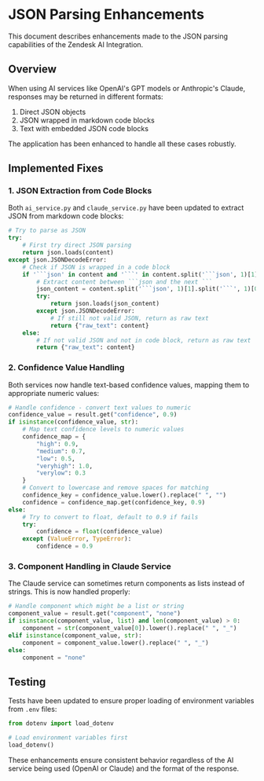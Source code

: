 # JSON Parsing Enhancements

This document describes enhancements made to the JSON parsing capabilities of the Zendesk AI Integration.

## Overview

When using AI services like OpenAI's GPT models or Anthropic's Claude, responses may be returned in different formats:

1. Direct JSON objects
2. JSON wrapped in markdown code blocks
3. Text with embedded JSON code blocks

The application has been enhanced to handle all these cases robustly.

## Implemented Fixes

### 1. JSON Extraction from Code Blocks

Both `ai_service.py` and `claude_service.py` have been updated to extract JSON from markdown code blocks:

```python
# Try to parse as JSON
try:
    # First try direct JSON parsing
    return json.loads(content)
except json.JSONDecodeError:
    # Check if JSON is wrapped in a code block
    if '```json' in content and '```' in content.split('```json', 1)[1]:
        # Extract content between ```json and the next ```
        json_content = content.split('```json', 1)[1].split('```', 1)[0].strip()
        try:
            return json.loads(json_content)
        except json.JSONDecodeError:
            # If still not valid JSON, return as raw text
            return {"raw_text": content}
    else:
        # If not valid JSON and not in code block, return as raw text
        return {"raw_text": content}
```

### 2. Confidence Value Handling

Both services now handle text-based confidence values, mapping them to appropriate numeric values:

```python
# Handle confidence - convert text values to numeric
confidence_value = result.get("confidence", 0.9)
if isinstance(confidence_value, str):
    # Map text confidence levels to numeric values
    confidence_map = {
        "high": 0.9,
        "medium": 0.7,
        "low": 0.5,
        "veryhigh": 1.0,
        "verylow": 0.3
    }
    # Convert to lowercase and remove spaces for matching
    confidence_key = confidence_value.lower().replace(" ", "")
    confidence = confidence_map.get(confidence_key, 0.9)
else:
    # Try to convert to float, default to 0.9 if fails
    try:
        confidence = float(confidence_value)
    except (ValueError, TypeError):
        confidence = 0.9
```

### 3. Component Handling in Claude Service

The Claude service can sometimes return components as lists instead of strings. This is now handled properly:

```python
# Handle component which might be a list or string
component_value = result.get("component", "none")
if isinstance(component_value, list) and len(component_value) > 0:
    component = str(component_value[0]).lower().replace(" ", "_")
elif isinstance(component_value, str):
    component = component_value.lower().replace(" ", "_")
else:
    component = "none"
```

## Testing

Tests have been updated to ensure proper loading of environment variables from `.env` files:

```python
from dotenv import load_dotenv

# Load environment variables first
load_dotenv()
```

These enhancements ensure consistent behavior regardless of the AI service being used (OpenAI or Claude) and the format of the response.
